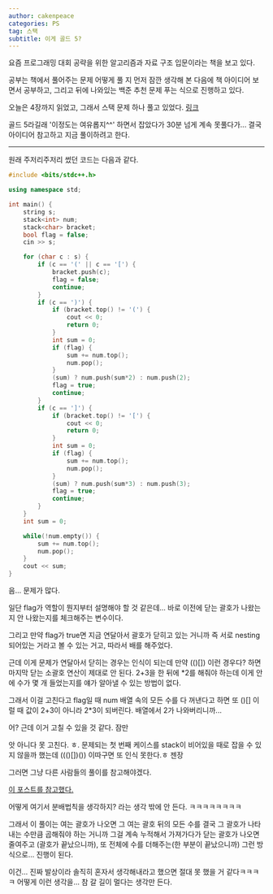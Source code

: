 ```yaml
---
author: cakenpeace
categories: PS
tag: 스택
subtitle: 이게 골드 5?
---
```


요즘 프로그래밍 대회 공략을 위한 알고리즘과 자료 구조 입문이라는 책을 보고 있다.

공부는 책에서 풀어주는 문제 어떻게 풀 지 먼저 잠깐 생각해 본 다음에 책 아이디어 보면서 공부하고, 그리고 뒤에 나와있는 백준 추천 문제 푸는 식으로 진행하고 있다.

오늘은 4장까지 읽었고, 그래서 스택 문제 하나 풀고 있었다.
[링크](https://www.acmicpc.net/problem/2504)

골드 5라길래 '이정도는 여유롭지^^' 하면서 잡았다가 30분 넘게 계속 못풀다가... 결국 아이디어 참고하고 지금 풀이하려고 한다.

---
원래 주저리주저리 썼던 코드는 다음과 같다.

```c++
#include <bits/stdc++.h>

using namespace std;

int main() {
    string s;
    stack<int> num;
    stack<char> bracket;
    bool flag = false;
    cin >> s;

    for (char c : s) {
        if (c == '(' || c == '[') {
            bracket.push(c);
            flag = false;
            continue;
        }
        if (c == ')') {
            if (bracket.top() != '(') {
                cout << 0;
                return 0;
            }
            int sum = 0;
            if (flag) {
                sum += num.top();
                num.pop();
            }
            (sum) ? num.push(sum*2) : num.push(2);
            flag = true;
            continue;
        }
        if (c == ']') {
            if (bracket.top() != '[') {
                cout << 0;
                return 0;
            }
            int sum = 0;
            if (flag) {
                sum += num.top();
                num.pop();
            }
            (sum) ? num.push(sum*3) : num.push(3);
            flag = true;
            continue;
        }
    }
    int sum = 0;

    while(!num.empty()) {
        sum += num.top();
        num.pop();
    }
    cout << sum;
}
```

음... 문제가 많다.

일단 flag가 역할이 뭔지부터 설명해야 할 것 같은데... 바로 이전에 닫는 괄호가 나왔는지 안 나왔는지를 체크해주는 변수이다.

그리고 만약 flag가 true면 지금 연달아서 괄호가 닫히고 있는 거니까 즉 서로 nesting되어있는 거라고 볼 수 있는 거고, 따라서 배를 해주었다.

근데 이게 문제가 연달아서 닫히는 경우는 인식이 되는데 만약 (()[]) 이런 경우다? 하면 마지막 닫는 소괄호 연산이 제대로 안 된다. 2+3을 한 뒤에 *2를 해줘야 하는데 이게 안에 수가 몇 개 들었는지를 얘가 알아낼 수 있는 방법이 없다.

그래서 이걸 고친다고 flag일 때 num 배열 속의 모든 수를 다 꺼낸다고 하면 또 ()[] 이럴 때 값이 2+3이 아니라 2*3이 되버린다. 배열에서 2가 나와버리니까...

어? 근데 이거 고칠 수 있을 것 같다. 잠만

앗 아니다 못 고친다. ㅎ. 문제되는 첫 번째 케이스를 stack이 비어있을 때로 잡을 수 있지 않을까 했는데 ((()[])()) 이따구면 또 인식 못한다.ㅎ 젠장

그러면 그냥 다른 사람들의 풀이를 참고해야겠다.

[이 포스트를 참고했다.](https://eunsolsblog.tistory.com/entry/C-%EB%B0%B1%EC%A4%80-2504%EB%B2%88-%EA%B4%84%ED%98%B8%EC%9D%98-%EA%B0%92)

어떻게 여기서 분배법칙을 생각하지? 라는 생각 밖에 안 든다. ㅋㅋㅋㅋㅋㅋㅋㅋ

그래서 이 풀이는 여는 괄호가 나오면 그 여는 괄호 뒤의 모든 수를 결국 그 괄호가 나타내는 수만큼 곱해줘야 하는 거니까 그걸 계속 누적해서 가져가다가 닫는 괄호가 나오면 줄여주고 (괄호가 끝났으니까), 또 전체에 수를 더해주는(한 부분이 끝났으니까) 그런 방식으로... 진행이 된다.

이건... 진짜 발상이라 솔직히 혼자서 생각해내라고 했으면 절대 못 했을 거 같다ㅋㅋㅋㅋ 어떻게 이런 생각을... 참 갈 길이 멀다는 생각만 든다.



